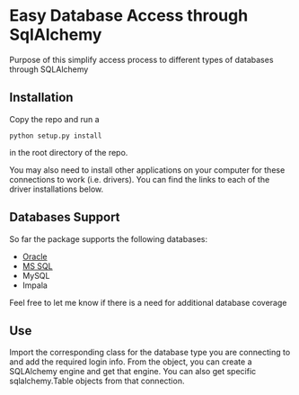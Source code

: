 # Easy Database Access through SqlAlchemy

Purpose of this simplify access process to different types of databases through SQLAlchemy

## Installation

Copy the repo and run a 

```
python setup.py install
```

in the root directory of the repo.

You may also need to install other applications on your computer for these connections to work (i.e. drivers). You can find the links to each of the driver installations below.

## Databases Support

So far the package supports the following databases:

* [Oracle](https://cx-oracle.readthedocs.io/en/latest/installation.html#install-oracle-instant-client)
* [MS SQL](https://github.com/mkleehammer/pyodbc/wiki/Connecting-to-SQL-Server-from-Mac-OSX)
* MySQL
* Impala

Feel free to let me know if there is a need for additional database coverage

## Use

Import the corresponding class for the database type you are connecting to and add the required login info. From the object, you can create a SQLAlchemy engine and get that engine. You can also get specific sqlalchemy.Table objects from that connection.

